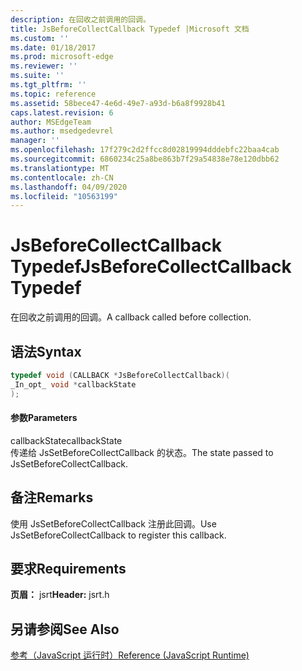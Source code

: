 ```yaml
---
description: 在回收之前调用的回调。
title: JsBeforeCollectCallback Typedef |Microsoft 文档
ms.custom: ''
ms.date: 01/18/2017
ms.prod: microsoft-edge
ms.reviewer: ''
ms.suite: ''
ms.tgt_pltfrm: ''
ms.topic: reference
ms.assetid: 58bece47-4e6d-49e7-a93d-b6a8f9928b41
caps.latest.revision: 6
author: MSEdgeTeam
ms.author: msedgedevrel
manager: ''
ms.openlocfilehash: 17f279c2d2ffcc8d02819994dddebfc22baa4cab
ms.sourcegitcommit: 6860234c25a8be863b7f29a54838e78e120dbb62
ms.translationtype: MT
ms.contentlocale: zh-CN
ms.lasthandoff: 04/09/2020
ms.locfileid: "10563199"
---
```

# <span data-ttu-id="65011-103">JsBeforeCollectCallback Typedef</span><span class="sxs-lookup"><span data-stu-id="65011-103">JsBeforeCollectCallback Typedef</span></span>
<span data-ttu-id="65011-104">在回收之前调用的回调。</span><span class="sxs-lookup"><span data-stu-id="65011-104">A callback called before collection.</span></span>  
  
## <span data-ttu-id="65011-105">语法</span><span class="sxs-lookup"><span data-stu-id="65011-105">Syntax</span></span>  
  
```cpp  
typedef void (CALLBACK *JsBeforeCollectCallback)(  
_In_opt_ void *callbackState  
);  
```  
  
#### <span data-ttu-id="65011-106">参数</span><span class="sxs-lookup"><span data-stu-id="65011-106">Parameters</span></span>  
 <span data-ttu-id="65011-107">callbackState</span><span class="sxs-lookup"><span data-stu-id="65011-107">callbackState</span></span>  
 <span data-ttu-id="65011-108">传递给 JsSetBeforeCollectCallback 的状态。</span><span class="sxs-lookup"><span data-stu-id="65011-108">The state passed to JsSetBeforeCollectCallback.</span></span>  
  
## <span data-ttu-id="65011-109">备注</span><span class="sxs-lookup"><span data-stu-id="65011-109">Remarks</span></span>  
 <span data-ttu-id="65011-110">使用 JsSetBeforeCollectCallback 注册此回调。</span><span class="sxs-lookup"><span data-stu-id="65011-110">Use JsSetBeforeCollectCallback to register this callback.</span></span>  
  
## <span data-ttu-id="65011-111">要求</span><span class="sxs-lookup"><span data-stu-id="65011-111">Requirements</span></span>  
 <span data-ttu-id="65011-112">**页眉：** jsrt</span><span class="sxs-lookup"><span data-stu-id="65011-112">**Header:** jsrt.h</span></span>  
  
## <span data-ttu-id="65011-113">另请参阅</span><span class="sxs-lookup"><span data-stu-id="65011-113">See Also</span></span>  
 [<span data-ttu-id="65011-114">参考（JavaScript 运行时）</span><span class="sxs-lookup"><span data-stu-id="65011-114">Reference (JavaScript Runtime)</span></span>](../chakra-hosting/reference-javascript-runtime.md)